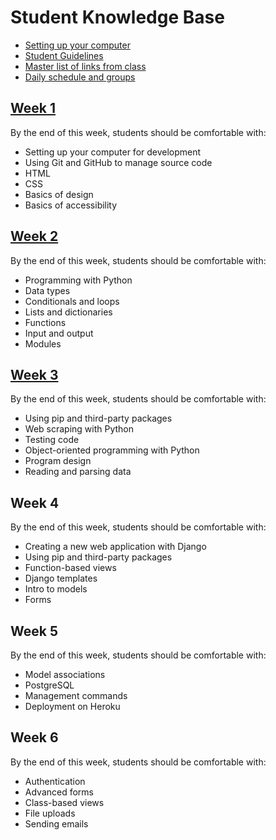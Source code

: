 # Student Knowledge Base

- [Setting up your computer](mac-setup.md)
- [Student Guidelines](student-guidelines/)
- [Master list of links from class](links.md)
- [Daily schedule and groups](schedule-and-groups.md)

## [Week 1](w1/)

By the end of this week, students should be comfortable with:

- Setting up your computer for development
- Using Git and GitHub to manage source code
- HTML
- CSS
- Basics of design
- Basics of accessibility

## [Week 2](w2/)

By the end of this week, students should be comfortable with:

- Programming with Python
- Data types
- Conditionals and loops
- Lists and dictionaries
- Functions
- Input and output
- Modules

## [Week 3](w3/)

By the end of this week, students should be comfortable with:

- Using pip and third-party packages
- Web scraping with Python
- Testing code
- Object-oriented programming with Python
- Program design
- Reading and parsing data

## Week 4

By the end of this week, students should be comfortable with:

- Creating a new web application with Django
- Using pip and third-party packages
- Function-based views
- Django templates
- Intro to models
- Forms

## Week 5

By the end of this week, students should be comfortable with:

- Model associations
- PostgreSQL
- Management commands
- Deployment on Heroku

## Week 6

By the end of this week, students should be comfortable with:

- Authentication
- Advanced forms
- Class-based views
- File uploads
- Sending emails
